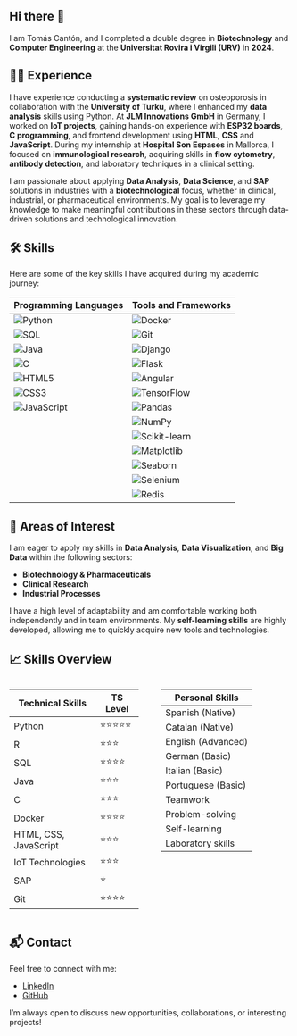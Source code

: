 ## Hi there 👋

I am Tomás Cantón, and I completed a double degree in **Biotechnology** and **Computer Engineering** at the **Universitat Rovira i Virgili (URV)** in **2024**.

## 🧑‍💼 Experience

I have experience conducting a **systematic review** on osteoporosis in collaboration with the **University of Turku**, where I enhanced my **data analysis** skills using Python. At **JLM Innovations GmbH** in Germany, I worked on **IoT projects**, gaining hands-on experience with **ESP32 boards**, **C programming**, and frontend development using **HTML**, **CSS** and **JavaScript**. During my internship at **Hospital Son Espases** in Mallorca, I focused on **immunological research**, acquiring skills in **flow cytometry**, **antibody detection**, and laboratory techniques in a clinical setting.

I am passionate about applying **Data Analysis**, **Data Science**, and **SAP** solutions in industries with a **biotechnological** focus, whether in clinical, industrial, or pharmaceutical environments. My goal is to leverage my knowledge to make meaningful contributions in these sectors through data-driven solutions and technological innovation.

## 🛠️ Skills

Here are some of the key skills I have acquired during my academic journey:

| Programming Languages | Tools and Frameworks |
|-----------------------|----------------------|
| ![Python](https://img.shields.io/badge/-Python-blue?style=flat&logo=python) | ![Docker](https://img.shields.io/badge/-Docker-2496ED?style=flat&logo=docker) |
| ![SQL](https://img.shields.io/badge/-SQL-lightgrey?style=flat&logo=postgresql) | ![Git](https://img.shields.io/badge/-Git-F05032?style=flat&logo=git) |
| ![Java](https://img.shields.io/badge/-Java-orange?style=flat&logo=java) | ![Django](https://img.shields.io/badge/-Django-092E20?style=flat&logo=django) |
| ![C](https://img.shields.io/badge/-C-informational?style=flat&logo=c) | ![Flask](https://img.shields.io/badge/-Flask-000000?style=flat&logo=flask) |
| ![HTML5](https://img.shields.io/badge/-HTML5-E34F26?style=flat&logo=html5&logoColor=white) | ![Angular](https://img.shields.io/badge/-Angular-DD0031?style=flat&logo=angular) |
| ![CSS3](https://img.shields.io/badge/-CSS3-1572B6?style=flat&logo=css3) | ![TensorFlow](https://img.shields.io/badge/-TensorFlow-FF6F00?style=flat&logo=tensorflow) |
| ![JavaScript](https://img.shields.io/badge/-JavaScript-yellow?style=flat&logo=javascript) | ![Pandas](https://img.shields.io/badge/-Pandas-150458?style=flat&logo=pandas) |
|  | ![NumPy](https://img.shields.io/badge/-NumPy-013243?style=flat&logo=numpy) |
|  | ![Scikit-learn](https://img.shields.io/badge/-Scikit%20Learn-F7931E?style=flat&logo=scikit-learn) |
|  | ![Matplotlib](https://img.shields.io/badge/-Matplotlib-2C5BB4?style=flat&logo=matplotlib) |
|  | ![Seaborn](https://img.shields.io/badge/-Seaborn-3776AB?style=flat&logo=python) |
|  | ![Selenium](https://img.shields.io/badge/-Selenium-43B02A?style=flat&logo=selenium) |
|  | ![Redis](https://img.shields.io/badge/-Redis-DC382D?style=flat&logo=redis) |

    
## 🌟 Areas of Interest

I am eager to apply my skills in **Data Analysis**, **Data Visualization**, and **Big Data** within the following sectors:

- **Biotechnology & Pharmaceuticals**
- **Clinical Research**
- **Industrial Processes**

I have a high level of adaptability and am comfortable working both independently and in team environments. My **self-learning skills** are highly developed, allowing me to quickly acquire new tools and technologies.

## 📈 Skills Overview

<div style="display: flex; justify-content: space-between;">

  <table style="margin-right: 20px;">
    <thead>
      <tr>
        <th>Technical Skills</th>
        <th>TS Level</th>
      </tr>
    </thead>
    <tbody>
      <tr>
        <td>Python</td>
        <td>⭐⭐⭐⭐⭐</td>
      </tr>
      <tr>
        <td>R</td>
        <td>⭐⭐⭐</td>
      </tr>
      <tr>
        <td>SQL</td>
        <td>⭐⭐⭐⭐</td>
      </tr>
      <tr>
        <td>Java</td>
        <td>⭐⭐⭐</td>
      </tr>
      <tr>
        <td>C</td>
        <td>⭐⭐⭐</td>
      </tr>
      <tr>
        <td>Docker</td>
        <td>⭐⭐⭐⭐</td>
      </tr>
      <tr>
        <td>HTML, CSS, JavaScript</td>
        <td>⭐⭐⭐</td>
      </tr>
      <tr>
        <td>IoT Technologies</td>
        <td>⭐⭐⭐</td>
      </tr>
      <tr>
        <td>SAP</td>
        <td>⭐</td>
      </tr>
      <tr>
        <td>Git</td>
        <td>⭐⭐⭐⭐</td>
      </tr>
    </tbody>
  </table>

  <table style="margin-left: 20px;">
    <thead>
      <tr>
        <th>Personal Skills</th>
      </tr>
    </thead>
    <tbody>
      <tr>
        <td>Spanish (Native)</td>
      </tr>
      <tr>
        <td>Catalan (Native)</td>
      </tr>
      <tr>
        <td>English (Advanced)</td>
      </tr>
      <tr>
        <td>German (Basic)</td>
      </tr>
      <tr>
        <td>Italian (Basic)</td>
      </tr>
      <tr>
        <td>Portuguese (Basic)</td>
      </tr>
      <tr>
        <td>Teamwork</td>
      </tr>
      <tr>
        <td>Problem-solving</td>
      </tr>
      <tr>
        <td>Self-learning</td>
      </tr>
      <tr>
        <td>Laboratory skills</td>
      </tr>
    </tbody>
  </table>

</div>


## 📬 Contact

Feel free to connect with me:
- [LinkedIn](https://www.linkedin.com/in/tom%C3%A1s-cant%C3%B3n-cordeiro-008035202)
- [GitHub](https://github.com/tomascan)

I’m always open to discuss new opportunities, collaborations, or interesting projects!

